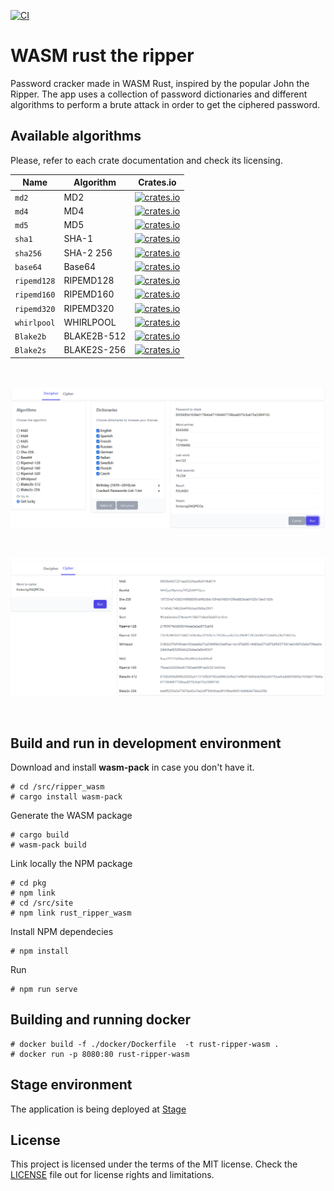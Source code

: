 [![CI](https://github.com/gcastellov/rust-ripper-wasm/actions/workflows/ci.yml/badge.svg)](https://github.com/gcastellov/rust-ripper-wasm/actions/workflows/ci.yml)


# WASM rust the ripper 
Password cracker made in WASM Rust, inspired by the popular John the Ripper.
The app uses a collection of password dictionaries and different algorithms to perform a brute attack in order to get the ciphered password.

## Available algorithms
Please, refer to each crate documentation and check its licensing.

| Name        | Algorithm  | Crates.io |
|-------------|------------|-----------|
| `md2`       | MD2      | [![crates.io](https://img.shields.io/crates/v/md2.svg)](https://crates.io/crates/md2)      |
| `md4`       | MD4      | [![crates.io](https://img.shields.io/crates/v/md4.svg)](https://crates.io/crates/md4)      |
| `md5`       | MD5     | [![crates.io](https://img.shields.io/crates/v/md5.svg)](https://crates.io/crates/md5)     |
| `sha1`      | SHA-1   | [![crates.io](https://img.shields.io/crates/v/sha-1.svg)](https://crates.io/crates/sha-1)   |
| `sha256`    | SHA-2 256| [![crates.io](https://img.shields.io/crates/v/sha256.svg)](https://crates.io/crates/sha256)|
| `base64`    | Base64   | [![crates.io](https://img.shields.io/crates/v/base64.svg)](https://crates.io/crates/base64)|
|`ripemd128`  | RIPEMD128 | [![crates.io](https://img.shields.io/crates/v/ripemd128.svg)](https://crates.io/crates/ripemd128)|
|`ripemd160`  | RIPEMD160 | [![crates.io](https://img.shields.io/crates/v/ripemd160.svg)](https://crates.io/crates/ripemd160)|
|`ripemd320`  | RIPEMD320 | [![crates.io](https://img.shields.io/crates/v/ripemd320.svg)](https://crates.io/crates/ripemd320)|
|`whirlpool`  | WHIRLPOOL | [![crates.io](https://img.shields.io/crates/v/whirlpool.svg)](https://crates.io/crates/whirlpool)|
|`Blake2b`    | BLAKE2B-512 | [![crates.io](https://img.shields.io/crates/v/blake2.svg)](https://crates.io/crates/blake2)|
|`Blake2s`    | BLAKE2S-256 | [![crates.io](https://img.shields.io/crates/v/blake2.svg)](https://crates.io/crates/blake2)|

<br/>

![UI Decipher](doc/ui-decipher.png)

<br/>

![UI Cipher](doc/ui-cipher.png)

<br/>

## Build and run in development environment

Download and install **wasm-pack** in case you don't have it.
```
# cd /src/ripper_wasm
# cargo install wasm-pack
```

Generate the WASM package
```
# cargo build
# wasm-pack build
```

Link locally the NPM package
```
# cd pkg
# npm link
# cd /src/site
# npm link rust_ripper_wasm
```

Install NPM dependecies
```
# npm install
```

Run
```
# npm run serve
```
## Building and running docker
```
# docker build -f ./docker/Dockerfile  -t rust-ripper-wasm .
# docker run -p 8080:80 rust-ripper-wasm
```

## Stage environment
The application is being deployed at
[Stage](http://rust-ripper-wasm.azurewebsites.net)

## License
This project is licensed under the terms of the MIT license. 
Check the [LICENSE](LICENSE.md) file out for license rights and limitations.
